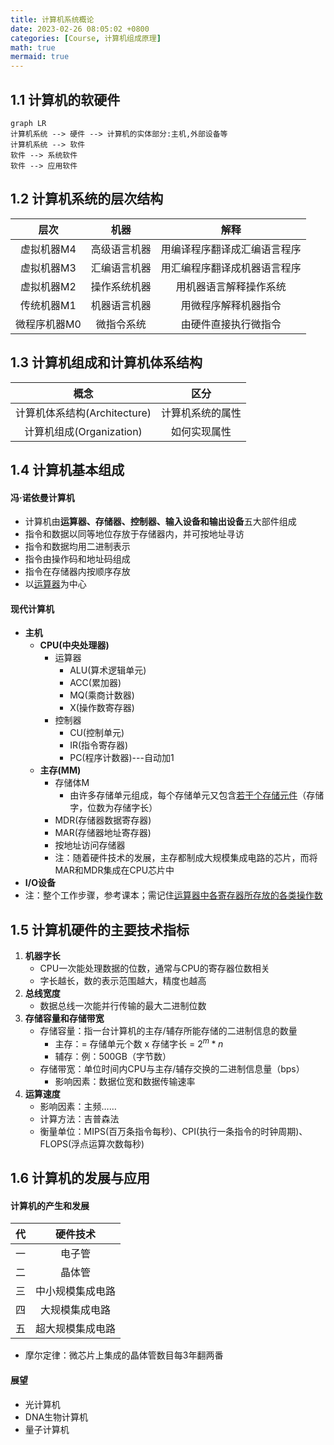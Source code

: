 ```yaml
---
title: 计算机系统概论
date: 2023-02-26 08:05:02 +0800
categories: [Course, 计算机组成原理]
math: true
mermaid: true
---
```



## 1.1 计算机的软硬件

```mermaid
graph LR
计算机系统 --> 硬件 --> 计算机的实体部分:主机,外部设备等
计算机系统 --> 软件
软件 --> 系统软件
软件 --> 应用软件
```

## 1.2 计算机系统的层次结构

|层次|机器|解释|
|:--:|:--:|:--:|
|虚拟机器M4|高级语言机器|用编译程序翻译成汇编语言程序|
|虚拟机器M3|汇编语言机器|用汇编程序翻译成机器语言程序|
|虚拟机器M2|操作系统机器|用机器语言解释操作系统|
|传统机器M1|机器语言机器|用微程序解释机器指令|
|微程序机器M0|微指令系统|由硬件直接执行微指令|


## 1.3 计算机组成和计算机体系结构

|概念|区分|
|:--:|:--:|
|计算机体系结构(Architecture)|计算机系统的属性|
|计算机组成(Organization)|如何实现属性|


## 1.4 计算机基本组成

#### **冯·诺依曼计算机**

- 计算机由**运算器、存储器、控制器、输入设备和输出设备**五大部件组成
- 指令和数据以同等地位存放于存储器内，并可按地址寻访
- 指令和数据均用二进制表示
- 指令由操作码和地址码组成
- 指令在存储器内按顺序存放
- 以<u>运算器</u>为中心

#### **现代计算机**

- **主机**
  - **CPU(中央处理器)**
    - 运算器
      - ALU(算术逻辑单元)
      - ACC(累加器)
      - MQ(乘商计数器)
      - X(操作数寄存器)
    - 控制器
      - CU(控制单元)
      - IR(指令寄存器)
      - PC(程序计数器)---自动加1
  - **主存(MM)**
    - 存储体M
      - 由许多存储单元组成，每个存储单元又包含<u>若干个存储元件</u>（存储字，位数为存储字长）
    - MDR(存储器数据寄存器)
    - MAR(存储器地址寄存器)
    - 按地址访问存储器
    - 注：随着硬件技术的发展，主存都制成大规模集成电路的芯片，而将MAR和MDR集成在CPU芯片中
- **I/O设备**
- 注：整个工作步骤，参考课本；需记住<u>运算器中各寄存器所存放的各类操作数</u>

## 1.5 计算机硬件的主要技术指标
1. **机器字长**
    - CPU一次能处理数据的位数，通常与CPU的寄存器位数相关
    - 字长越长，数的表示范围越大，精度也越高
2. **总线宽度**
    - 数据总线一次能并行传输的最大二进制位数
3. **存储容量和存储带宽**
    - 存储容量：指一台计算机的主存/辅存所能存储的二进制信息的数量
      - 主存：= 存储单元个数 x 存储字长 = $2^m*n$
      - 辅存：例：500GB（字节数）
    - 存储带宽：单位时间内CPU与主存/辅存交换的二进制信息量（bps）
      - 影响因素：数据位宽和数据传输速率
4. **运算速度**
    - 影响因素：主频……
    - 计算方法：吉普森法
    - 衡量单位：MIPS(百万条指令每秒)、CPI(执行一条指令的时钟周期)、FLOPS(浮点运算次数每秒)


## 1.6 计算机的发展与应用

#### 计算机的产生和发展

|代|硬件技术|
|:--:|:--:|
|一|电子管|
|二|晶体管|
|三|中小规模集成电路|
|四|大规模集成电路|
|五|超大规模集成电路|

- 摩尔定律：微芯片上集成的晶体管数目每3年翻两番

#### 展望

- 光计算机
- DNA生物计算机
- 量子计算机
